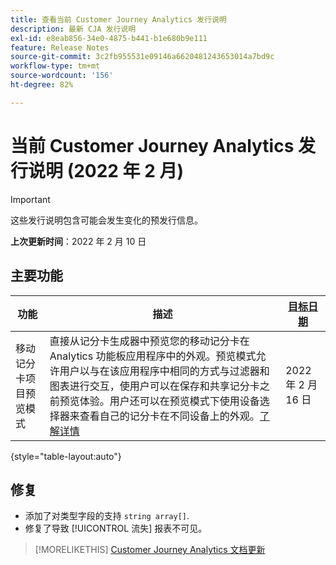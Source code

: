 ```yaml
---
title: 查看当前 Customer Journey Analytics 发行说明
description: 最新 CJA 发行说明
exl-id: e8eab856-34e0-4875-b441-b1e680b9e111
feature: Release Notes
source-git-commit: 3c2fb955531e09146a6620481243653014a7bd9c
workflow-type: tm+mt
source-wordcount: '156'
ht-degree: 82%

---
```


# 当前 Customer Journey Analytics 发行说明 (2022 年 2 月)

>[!IMPORTANT]
>
>这些发行说明包含可能会发生变化的预发行信息。

**上次更新时间**：2022 年 2 月 10 日

## 主要功能

| 功能 | 描述 | [目标日期](/help/release-notes/releases.md) |
| ----------- | ---------- | ----- |
| 移动记分卡项目预览模式 | 直接从记分卡生成器中预览您的移动记分卡在 Analytics 功能板应用程序中的外观。预览模式允许用户以与在该应用程序中相同的方式与过滤器和图表进行交互，使用户可以在保存和共享记分卡之前预览体验。用户还可以在预览模式下使用设备选择器来查看自己的记分卡在不同设备上的外观。[了解详情](https://experienceleague.adobe.com/docs/analytics-platform/using/cja-dashboards/create-scorecard.html?lang=en#preview) | 2022 年 2 月 16 日 |

{style=&quot;table-layout:auto&quot;}

## 修复

* 添加了对类型字段的支持 `string array[]`.
* 修复了导致 [!UICONTROL 流失] 报表不可见。

>[!MORELIKETHIS]
>[Customer Journey Analytics 文档更新](/help/release-notes/doc-changes.md)
